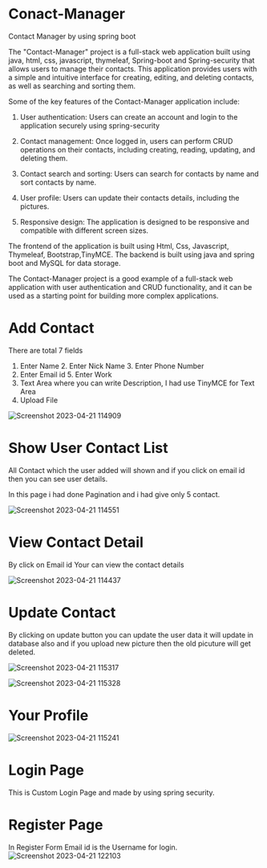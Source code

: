 # Conact-Manager
Contact Manager  by using spring boot 

The "Contact-Manager" project is a full-stack web application built using java, html, css, javascript, thymeleaf, Spring-boot and Spring-security that allows users to manage their contacts. This application provides users with a simple and intuitive interface for creating, editing, and deleting contacts, as well as searching and sorting them.

Some of the key features of the Contact-Manager application include:

1. User authentication: Users can create an account and login to the application securely using spring-security

2. Contact management: Once logged in, users can perform CRUD operations on their contacts, including creating, reading, updating, and deleting them.

3. Contact search and sorting: Users can search for contacts by name and sort contacts by name.

4. User profile: Users can update their contacts details, including the pictures.

5. Responsive design: The application is designed to be responsive and compatible with different screen sizes.

The frontend of the application is built using Html, Css, Javascript, Thymeleaf, Bootstrap,TinyMCE. The backend is built using java and spring boot and MySQL for data storage.

The Contact-Manager project is a good example of a full-stack web application with user authentication and CRUD functionality, and it can be used as a starting point for building more complex applications.

# Add Contact

There are total 7 fields 
1. Enter Name 2. Enter Nick Name 3. Enter Phone Number 
4. Enter Email id 5. Enter Work
6. Text Area where you can write Description, I had use TinyMCE for Text Area
7. Upload File

![Screenshot 2023-04-21 114909](https://user-images.githubusercontent.com/100328979/233557311-83321957-3ae5-4b01-8a79-41607a8a921c.png)


# Show User Contact List

All Contact which the user added will shown and if you click on email id then you can see user details.

In this page i had done Pagination and i had give only 5 contact. 

![Screenshot 2023-04-21 114551](https://user-images.githubusercontent.com/100328979/233558078-7f0b8948-a42b-415e-830f-57be3e0d345e.png)


# View Contact Detail

By click on Email id Your can view the contact details 

![Screenshot 2023-04-21 114437](https://user-images.githubusercontent.com/100328979/233556562-8060f62b-8004-435d-b37b-8b3d3aaca15e.png)


# Update Contact

By clicking on update button you can update the user data it will update in database also and if you upload new picture then the old picuture will get deleted.

![Screenshot 2023-04-21 115317](https://user-images.githubusercontent.com/100328979/233561722-aaf2c7c4-5be0-4582-9cd3-fda3202f9b9d.png)


![Screenshot 2023-04-21 115328](https://user-images.githubusercontent.com/100328979/233560690-206182eb-31ac-4af8-9f0b-e08085616667.png)


# Your Profile
![Screenshot 2023-04-21 115241](https://user-images.githubusercontent.com/100328979/233573085-34d0ca6a-753a-4669-96d7-ea7fca8f5f27.png)




# Login Page 

This is Custom Login Page and made by using spring security.




# Register Page

In Register Form Email id is the Username for login.
![Screenshot 2023-04-21 122103](https://user-images.githubusercontent.com/100328979/233571997-d2b2af51-4c41-4552-845e-e1a132bca778.png)










